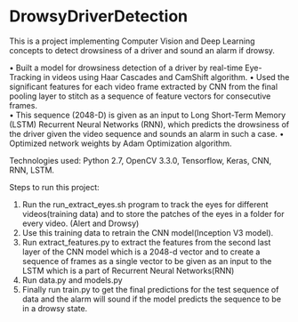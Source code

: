 # DrowsyDriverDetection
This is a project implementing Computer Vision and Deep Learning concepts to detect drowsiness of a driver and sound an alarm if drowsy.

•	Built a model for drowsiness detection of a driver by real-time Eye-Tracking in videos using Haar Cascades and CamShift algorithm.
•	Used the significant features for each video frame extracted by CNN from the final pooling layer to stitch as a sequence of feature vectors for consecutive frames.   
•	This sequence (2048-D) is given as an input to Long Short-Term Memory (LSTM) Recurrent Neural Networks (RNN), which predicts the drowsiness of the driver given the video sequence and sounds an alarm in such a case.
•	Optimized network weights by Adam Optimization algorithm.

Technologies used: Python 2.7, OpenCV 3.3.0, Tensorflow, Keras, CNN, RNN, LSTM.

Steps to run this project:

1) Run the run_extract_eyes.sh program to track the eyes for different videos(training data) and to store the patches of the eyes in a folder for every video. (Alert and Drowsy)
2) Use this training data to retrain the CNN model(Inception V3 model).
3) Run extract_features.py to extract the features from the second last layer of the CNN model which is a 2048-d vector and to create a sequence of frames as a single vector to be given as an input to the LSTM which is a part of Recurrent Neural Networks(RNN) 
4) Run data.py and models.py
5) Finally run train.py to get the final predictions for the test sequence of data and the alarm will sound if the model predicts the sequence to be in a drowsy state.
 

